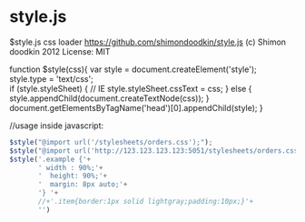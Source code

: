 style.js
========

$style.js css loader
https://github.com/shimondoodkin/style.js
(c) Shimon doodkin 2012
License: MIT

function $style(css){
  var style = document.createElement('style');
  style.type = 'text/css';  
  if (style.styleSheet) { // IE
      style.styleSheet.cssText = css;
  } else {
      style.appendChild(document.createTextNode(css));
  }
  document.getElementsByTagName('head')[0].appendChild(style);
}

//usage inside javascript:
```javascript
$style("@import url('/stylesheets/orders.css');");
$style("@import url('http://123.123.123.123:5051/stylesheets/orders.css');");
$style('.example {'+
       ' width : 90%;'+
       '  height: 90%;'+
       '  margin: 8px auto;'+
       '} '+
       //+'.item{border:1px solid lightgray;padding:10px;}'+
       '')
```
